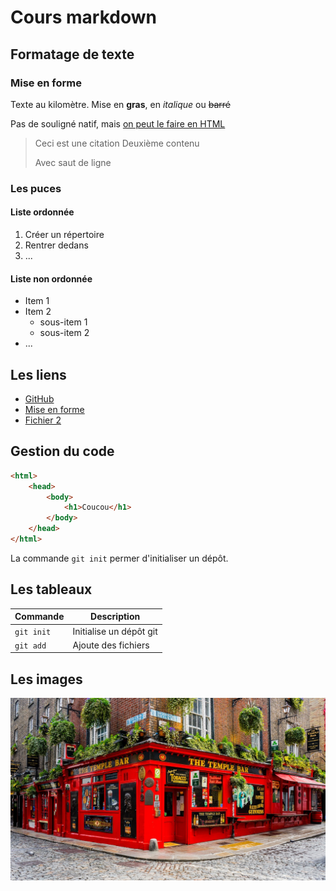 # Cours markdown

## Formatage de texte

### Mise en forme 

Texte au kilomètre.
Mise en **gras**, en *italique* ou ~~barré~~ 

Pas de souligné natif, mais <span style="text-decoration: underline;"> on peut le faire en HTML </span>

> Ceci est une citation
> Deuxième contenu 
>
> Avec saut de ligne 

### Les puces 

#### Liste ordonnée 
1. Créer un répertoire 
2. Rentrer dedans
3. ...

#### Liste non ordonnée

- Item 1
- Item 2
  - sous-item 1
  - sous-item 2
- ...

## Les liens 

- [GitHub](https://github.com)
- [Mise en forme](#mise-en-forme)
- [Fichier 2](cours2.md)

## Gestion du code

```html
<html>
    <head>
        <body>
            <h1>Coucou</h1>
        </body>
    </head>
</html>
```

La commande `git init` permer d'initialiser un dépôt.

## Les tableaux

| Commande | Description |
| --- | --- |
| `git init` | Initialise un dépôt git |
| `git add`| Ajoute des fichiers |

## Les images

![Dublin](/ireland-gab9d1a629_1280.jpg)